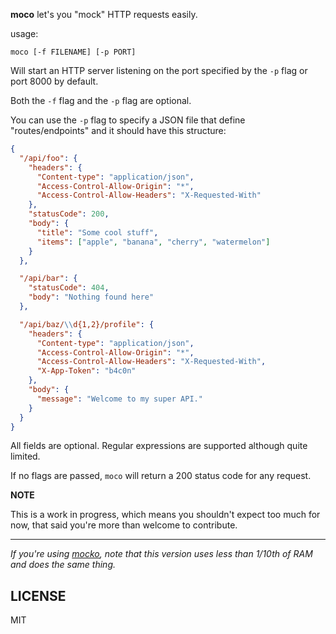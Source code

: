 **moco** let's you "mock" HTTP requests easily.

usage:

`moco [-f FILENAME] [-p PORT]`

Will start an HTTP server listening on the port specified by the `-p` flag or port 8000 by default.

Both the `-f` flag and the `-p` flag are optional.

You can use the `-p` flag to specify a JSON file that define "routes/endpoints" and it should have this structure:
```json
{
  "/api/foo": {
    "headers": {
      "Content-type": "application/json",
      "Access-Control-Allow-Origin": "*",
      "Access-Control-Allow-Headers": "X-Requested-With"
    },
    "statusCode": 200,
    "body": {
      "title": "Some cool stuff",
      "items": ["apple", "banana", "cherry", "watermelon"]
    }
  },

  "/api/bar": {
    "statusCode": 404,
    "body": "Nothing found here"
  },

  "/api/baz/\\d{1,2}/profile": {
    "headers": {
      "Content-type": "application/json",
      "Access-Control-Allow-Origin": "*",
      "Access-Control-Allow-Headers": "X-Requested-With",
      "X-App-Token": "b4c0n"
    },
    "body": {
      "message": "Welcome to my super API."
    }
  }
}
```
All fields are optional.
Regular expressions are supported although quite limited.

If no flags are passed, `moco` will return a 200 status code for any request.

**NOTE**

This is a work in progress, which means you shouldn't expect
too much for now, that said you're more than welcome to contribute.

---

*If you're using [mocko](https://github.com/julien/mocko),
 note that this version uses less than 1/10th of RAM and does the same thing.*


LICENSE
-------

MIT

